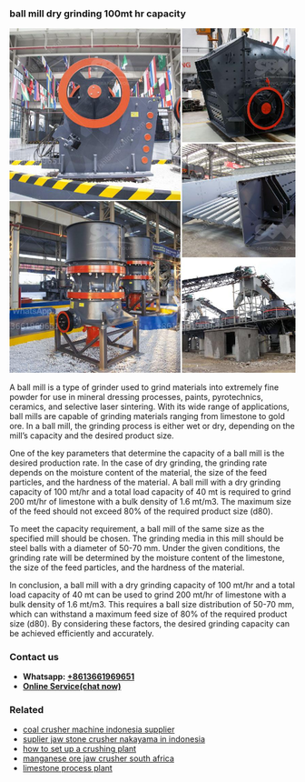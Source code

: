 <h3>ball mill dry grinding 100mt hr capacity</h3><img src='1708332443.jpg' alt=''><p>A ball mill is a type of grinder used to grind materials into extremely fine powder for use in mineral dressing processes, paints, pyrotechnics, ceramics, and selective laser sintering. With its wide range of applications, ball mills are capable of grinding materials ranging from limestone to gold ore. In a ball mill, the grinding process is either wet or dry, depending on the mill’s capacity and the desired product size.</p><p>One of the key parameters that determine the capacity of a ball mill is the desired production rate. In the case of dry grinding, the grinding rate depends on the moisture content of the material, the size of the feed particles, and the hardness of the material. A ball mill with a dry grinding capacity of 100 mt/hr and a total load capacity of 40 mt is required to grind 200 mt/hr of limestone with a bulk density of 1.6 mt/m3. The maximum size of the feed should not exceed 80% of the required product size (d80).</p><p>To meet the capacity requirement, a ball mill of the same size as the specified mill should be chosen. The grinding media in this mill should be steel balls with a diameter of 50-70 mm. Under the given conditions, the grinding rate will be determined by the moisture content of the limestone, the size of the feed particles, and the hardness of the material.</p><p>In conclusion, a ball mill with a dry grinding capacity of 100 mt/hr and a total load capacity of 40 mt can be used to grind 200 mt/hr of limestone with a bulk density of 1.6 mt/m3. This requires a ball size distribution of 50-70 mm, which can withstand a maximum feed size of 80% of the required product size (d80). By considering these factors, the desired grinding capacity can be achieved efficiently and accurately.</p><h3>Contact us</h3><ul><li><strong>Whatsapp:&nbsp;<a href="https://wa.me/8613661969651">+8613661969651</a></strong></li><li><a href="https://swt.shibang-china.com/?git&amp;zhl&amp;ball mill dry grinding 100mt hr capacity"><strong>Online Service(chat now)</strong></a></li></ul><h3>Related</h3><ul><li><a href='coal crusher machine indonesia supplier.md'>coal crusher machine indonesia supplier</a></li><li><a href='suplier jaw stone crusher nakayama in indonesia.md'>suplier jaw stone crusher nakayama in indonesia</a></li><li><a href='how to set up a crushing plant.md'>how to set up a crushing plant</a></li><li><a href='manganese ore jaw crusher south africa.md'>manganese ore jaw crusher south africa</a></li><li><a href='limestone process plant.md'>limestone process plant</a></li></ul>